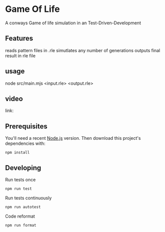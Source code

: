 # Game Of Life
A conways Game of life simulation in an Test-Driven-Development
## Features
reads pattern files in .rle
simutlates any number of generations
outputs final result in rle file
## usage
node src/main.mjs <input.rle> <generation> <output.rle>

## video
link:



## Prerequisites

You'll need a recent [Node.js](https://nodejs.org/) version. Then download this project's dependencies with:

    npm install

## Developing

Run tests once

    npm run test

Run tests continuously

    npm run autotest

Code reformat

    npm run format
